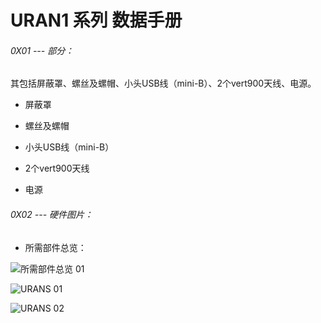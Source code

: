 # URAN1 系列 数据手册

###### 0X01 --- 部分：
其包括屏蔽罩、螺丝及螺帽、小头USB线（mini-B）、2个vert900天线、电源。

* 屏蔽罩

* 螺丝及螺帽

* 小头USB线（mini-B）

* 2个vert900天线

* 电源

###### 0X02 --- 硬件图片：

* 所需部件总览：

![所需部件总览 01](https://s3.amazonaws.com/rfagora/image/img/URAN1/URAN100001.JPG)

![URANS 01](https://s3.amazonaws.com/rfagora/image/img/URAN1/URAN100002.JPG)

![URANS 02](https://s3.amazonaws.com/rfagora/image/img/URAN1/URAN100003.JPG)

